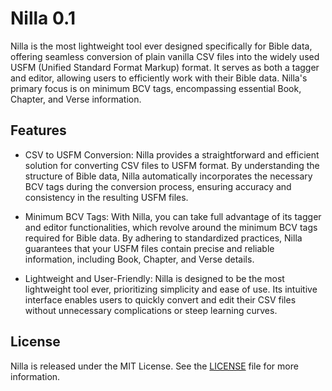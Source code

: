 
# Nilla 0.1

Nilla is the most lightweight tool ever designed specifically for Bible data, offering seamless conversion of plain vanilla CSV files into the widely used USFM (Unified Standard Format Markup) format. It serves as both a tagger and editor, allowing users to efficiently work with their Bible data. Nilla's primary focus is on minimum BCV tags, encompassing essential Book, Chapter, and Verse information.

## Features

- CSV to USFM Conversion: Nilla provides a straightforward and efficient solution for converting CSV files to USFM format. By understanding the structure of Bible data, Nilla automatically incorporates the necessary BCV tags during the conversion process, ensuring accuracy and consistency in the resulting USFM files.

- Minimum BCV Tags: With Nilla, you can take full advantage of its tagger and editor functionalities, which revolve around the minimum BCV tags required for Bible data. By adhering to standardized practices, Nilla guarantees that your USFM files contain precise and reliable information, including Book, Chapter, and Verse details.

- Lightweight and User-Friendly: Nilla is designed to be the most lightweight tool ever, prioritizing simplicity and ease of use. Its intuitive interface enables users to quickly convert and edit their CSV files without unnecessary complications or steep learning curves.

## License

Nilla is released under the MIT License. See the [LICENSE](LICENSE) file for more information.
